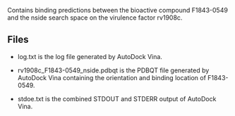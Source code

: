 Contains binding predictions between the bioactive compound F1843-0549 and the nside search space on the virulence factor rv1908c.

## Files

- log.txt is the log file generated by AutoDock Vina.

- rv1908c_F1843-0549_nside.pdbqt is the PDBQT file generated by AutoDock Vina containing the orientation and binding location of F1843-0549.

- stdoe.txt is the combined STDOUT and STDERR output of AutoDock Vina.


